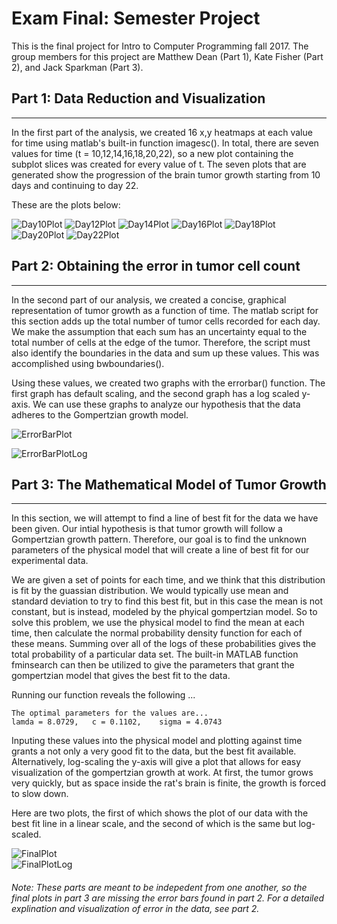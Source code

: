 # Exam Final: Semester Project 

This is the final project for Intro to Computer Programming fall 2017. The group members for this project are Matthew Dean (Part 1), Kate Fisher (Part 2), and Jack Sparkman (Part 3).  

## Part 1: **Data Reduction and Visualization**
---
In the first part of the analysis, we created 16 x,y heatmaps at each value for time using matlab's built-in function imagesc(). In total, there are seven values for time (t = 10,12,14,16,18,20,22), so a new plot containing the subplot slices was created for every value of t. The seven plots that are generated show the progression of the brain tumor growth starting from 10 days and continuing to day 22.

These are the plots below:

![Day10Plot](https://github.com/sparkmanjp/finalproject/blob/master/results/PlotAndTime_at_1.png)
![Day12Plot](https://github.com/sparkmanjp/finalproject/blob/master/results/PlotAndTime_at_2.png)
![Day14Plot](https://github.com/sparkmanjp/finalproject/blob/master/results/PlotAndTime_at_3.png)
![Day16Plot](https://github.com/sparkmanjp/finalproject/blob/master/results/PlotAndTime_at_4.png)
![Day18Plot](https://github.com/sparkmanjp/finalproject/blob/master/results/PlotAndTime_at_5.png)
![Day20Plot](https://github.com/sparkmanjp/finalproject/blob/master/results/PlotAndTime_at_6.png)
![Day22Plot](https://github.com/sparkmanjp/finalproject/blob/master/results/PlotAndTime_at_7.png)
  
## Part 2: **Obtaining the error in tumor cell count**
---
In the second part of our analysis, we created a concise, graphical representation of tumor growth as a function of time. The matlab script for this section adds up the total number of tumor cells recorded for each day. We make the assumption that each sum has an uncertainty equal to the total number of cells at the edge of the tumor. Therefore, the script must also identify the boundaries in the data and sum up these values. This was accomplished using bwboundaries(). 

Using these values, we created two graphs with the errorbar() function. The first graph has default scaling, and the second graph has a log scaled y-axis. We can use these graphs to analyze our hypothesis that the data adheres to the Gompertzian growth model.




![ErrorBarPlot](https://github.com/sparkmanjp/finalproject/blob/master/src/TumorGrowthWithErrorBars.png)

![ErrorBarPlotLog](https://github.com/sparkmanjp/finalproject/blob/master/src/LogTumorGrowthWithErrorBars.png)

## Part 3: The Mathematical Model of Tumor Growth
--- 
In this section, we will attempt to find a line of best fit for the data we have been given. Our intial hypothesis is that
tumor growth will follow a Gompertzian growth pattern. Therefore, our goal is to find the unknown parameters of the 
physical model that will create a line of best fit for our experimental data.  

We are given a set of points for each time, and we think that this distribution is fit by the guassian distribution. We would
typically use mean and standard deviation to try to find this best fit, but in this case the mean is not constant, but is 
instead, modeled by the phyical gompertzian model. So to solve this problem, we use the physical model to find the mean at
each time, then calculate the normal probability density function for each of these means. Summing over all of the logs of these
probabilities gives the total probability of a particular data set. The built-in MATLAB function fminsearch can then be utilized
to give the parameters that grant the gompertzian model that gives the best fit to the data. 

Running our function reveals the following ...
```
The optimal parameters for the values are...
lamda = 8.0729,   c = 0.1102,    sigma = 4.0743
```  

Inputing these values into the physical model and plotting against time grants a not only a very good fit to the data, 
but the best fit available. Alternatively, log-scaling the y-axis will give a plot that allows for easy visualization of the 
gompertzian growth at work. At first, the tumor grows very quickly, but as space inside the rat's brain is finite, the growth
is forced to slow down.

 Here are two plots, the first of which shows the plot of our data with the best fit line in a linear scale, and the second 
 of which is the same but log-scaled. 
 
![FinalPlot](https://github.com/sparkmanjp/finalproject/blob/master/src/PlotFinal.png 'Linearly scaled plot')  
![FinalPlotLog](https://github.com/sparkmanjp/finalproject/blob/master/src/PlotFinalLog.png 'Log scaled plot')
 
 
 ###### *Note: These parts are meant to be indepedent from one another, so the final plots in part 3 are missing the error bars found in part 2. For a detailed explination and visualization of error in the data, see part 2.*
